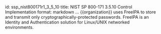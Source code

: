 id: ssp_nist800171r1_3_5_10
title: NIST SP 800-171 3.5.10 Control Implementation
format: markdown
...
{{organization}} uses FreeIPA to store and transmit only cryptographically-protected passwords. FreeIPA is an Identity and Authentication solution for Linux/UNIX networked environments.


